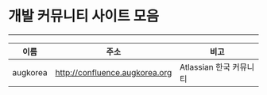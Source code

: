 # 개발 커뮤니티 사이트 모음
* * *   

|이름|주소|비고|
|---|---------------------|-----|
|augkorea|http://confluence.augkorea.org|Atlassian 한국 커뮤니티|